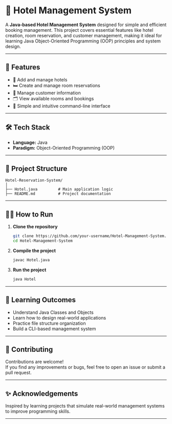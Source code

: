 # 🏨 Hotel Management System
A **Java-based Hotel Management System** designed for simple and efficient booking management. This project covers essential features like hotel creation, room reservation, and customer management, making it ideal for learning Java Object-Oriented Programming (OOP) principles and system design.

---

## 🚀 Features

- 🏨 Add and manage hotels
- 🛏️ Create and manage room reservations
- 👤 Manage customer information
- 🗂️ View available rooms and bookings
- 💬 Simple and intuitive command-line interface

---

## 🛠️ Tech Stack

- **Language:** Java
- **Paradigm:** Object-Oriented Programming (OOP)

---

## 📂 Project Structure

```
Hotel-Reservation-System/
│
├── Hotel.java         # Main application logic
├── README.md          # Project documentation
```

---

## 🏃‍♂️ How to Run

1. **Clone the repository**
   ```bash
   git clone https://github.com/your-username/Hotel-Management-System.git
   cd Hotel-Management-System
   ```

2. **Compile the project**
   ```bash
   javac Hotel.java
   ```

3. **Run the project**
   ```bash
   java Hotel
   ```

---

## 🎯 Learning Outcomes

- Understand Java Classes and Objects
- Learn how to design real-world applications
- Practice file structure organization
- Build a CLI-based management system

---

## 🙌 Contributing

Contributions are welcome!  
If you find any improvements or bugs, feel free to open an issue or submit a pull request.

---

## ✨ Acknowledgements

Inspired by learning projects that simulate real-world management systems to improve programming skills.

---
